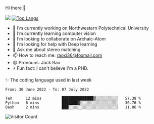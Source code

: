 Hi there 👋

![](https://github-readme-stats.vercel.app/api?username=Raohaocheng)
[![Top Langs](https://github-readme-stats.vercel.app/api/top-langs/?username=Raohaocheng&layout=compact)](https://github.com/anuraghazra/github-readme-stats)

- 🔭 I’m currently working on Northwestern Polytechnical University
- 🌱 I’m currently learning computer vision
- 👯 I’m looking to collaborate on Archaic-Atom
- 🤔 I’m looking for help with Deep learning
- 💬 Ask me about stereo matching
- 📫 How to reach me: raoxi36@foxmail.com
- 😄 Pronouns: Jack Rao
- ⚡ Fun fact: I can't believe I'm a PHD.

✨ The coding language used in last week
<!--START_SECTION:waka-->

```text
From: 30 June 2022 - To: 07 July 2022

TeX      12 mins         ██████████████▒░░░░░░░░░░   57.38 %
Python   6 mins          ███████▓░░░░░░░░░░░░░░░░░   30.76 %
Bash     2 mins          ███░░░░░░░░░░░░░░░░░░░░░░   11.86 %
```

<!--END_SECTION:waka-->

![Visitor Count](https://profile-counter.glitch.me/Raohaocheng/count.svg)
